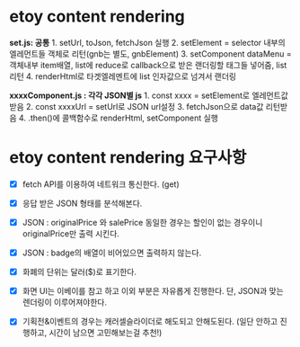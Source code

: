 # etoy content rendering
**set.js: 공통**
    1. setUrl, toJson, fetchJson 실행
    2. setElement = selector 내부의 엘레먼트들 객체로 리턴(gnb는 별도, gnbElement)
    3. setComponent dataMenu = 객체내부 item배열, list에 reduce로 callback으로 받은 랜더링할 태그들 넣어줌, list 리턴
    4. renderHtml로 타겟엘레멘트에 list 인자값으로 넘겨서 랜더링

**xxxxComponent.js : 각각 JSON별 js**
    1. const xxxx = setElement로 엘레먼트값 받음
    2. const xxxxUrl = setUrl로 JSON url설정
    3. fetchJson으로 data값 리턴받음
    4. .then()에 콜백함수로 renderHtml, setComponent 실행


# etoy content rendering 요구사항

- [x] fetch API를 이용하여 네트워크 통신한다. (get)

- [x] 응답 받은 JSON 형태를 분석해본다.

- [x] JSON : originalPrice 와 salePrice 동일한 경우는 할인이 없는 경우이니 originalPrice만 출력 시킨다.

- [x] JSON : badge의 배열이 비어있으면 출력하지 않는다.

- [x] 화폐의 단위는 달러($)로 표기한다.

- [x] 화면 UI는 이베이를 참고 하고 이외 부분은 자유롭게 진행한다. 단, JSON과 맞는 렌더링이 이루어져야한다.

- [x] 기획전&이벤트의 경우는 캐러셀슬라이더로 해도되고 안해도된다. (일단 안하고 진행하고, 시간이 남으면 고민해보는걸 추천!)


